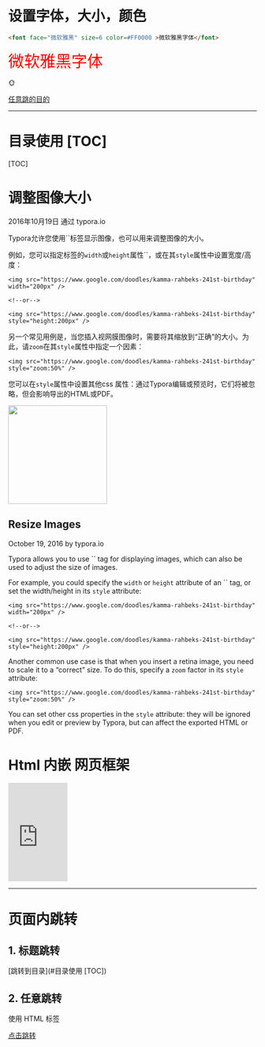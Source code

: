 

# 设置字体，大小，颜色

```html
<font face="微软雅黑" size=6 color=#FF0000 >微软雅黑字体</font>
```

<font face="微软雅黑" size=6 color=#FF0000 >微软雅黑字体</font>

:sun_with_face:

<a name="跳01" href="#跳02">任意跳的目的</a>

---

# 目录使用 [TOC]

[TOC]

# 调整图像大小

2016年10月19日 通过 typora.io

Typora允许您使用``标签显示图像，也可以用来调整图像的大小。

例如，您可以指定标签的`width`或`height`属性``，或在其`style`属性中设置宽度/高度：

```
<img src="https://www.google.com/doodles/kamma-rahbeks-241st-birthday" width="200px" />

<!--or-->

<img src="https://www.google.com/doodles/kamma-rahbeks-241st-birthday" style="height:200px" />
```

另一个常见用例是，当您插入视网膜图像时，需要将其缩放到“正确”的大小。为此，请`zoom`在其`style`属性中指定一个因素：

```
<img src="https://www.google.com/doodles/kamma-rahbeks-241st-birthday" style="zoom:50%" />
```

您可以在`style`属性中设置其他css 属性：通过Typora编辑或预览时，它们将被忽略，但会影响导出的HTML或PDF。



<img src="http://www.w3.org/html/logo/img/mark-word-icon.png" width="200px" />

## Resize Images

October 19, 2016 by typora.io

Typora allows you to use `` tag for displaying images, which can also be used to adjust the size of images.

For example, you could specify the `width` or `height` attribute of an `` tag, or set the width/height in its `style` attribute:

```
<img src="https://www.google.com/doodles/kamma-rahbeks-241st-birthday" width="200px" />

<!--or-->

<img src="https://www.google.com/doodles/kamma-rahbeks-241st-birthday" style="height:200px" />
```

Another common use case is that when you insert a retina image, you need to scale it to a “correct” size. To do this, specify a `zoom` factor in its `style` attribute:

```
<img src="https://www.google.com/doodles/kamma-rahbeks-241st-birthday" style="zoom:50%" />
```

You can set other css properties in the `style` attribute: they will be ignored when you edit or preview by Typora, but can affect the exported HTML or PDF.



# Html 内嵌 网页框架

<iframe src="http://www.baidu.com"  height="200" width="120" frameborder="0" scrolling="0"></iframe>

---



# 页面内跳转

## 1. 标题跳转

[跳转到目录](#目录使用 [TOC])

## 2. 任意跳转

使用 HTML <a>标签



<a href="#跳01" name="跳02">点击跳转</a>